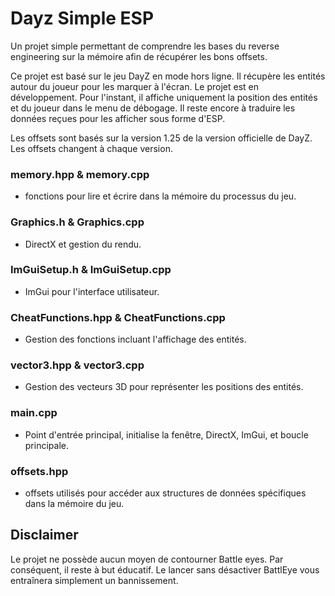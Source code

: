 # Dayz Simple ESP 

Un projet simple permettant de comprendre les bases du reverse engineering sur la mémoire afin de récupérer les bons offsets.

Ce projet est basé sur le jeu DayZ en mode hors ligne. Il récupère les entités autour du joueur pour les marquer à l'écran. Le projet est en développement. Pour l'instant, il affiche uniquement la position des entités et du joueur dans le menu de débogage. Il reste encore à traduire les données reçues pour les afficher sous forme d'ESP.

Les offsets sont basés sur la version 1.25 de la version officielle de DayZ. Les offsets changent à chaque version.

### memory.hpp & memory.cpp
- fonctions pour lire et écrire dans la mémoire du processus du jeu.

### Graphics.h & Graphics.cpp
- DirectX et gestion du rendu.

### ImGuiSetup.h & ImGuiSetup.cpp
- ImGui pour l'interface utilisateur.

### CheatFunctions.hpp & CheatFunctions.cpp
- Gestion des fonctions incluant  l'affichage des entités.

### vector3.hpp & vector3.cpp
- Gestion des vecteurs 3D pour représenter les positions des entités.

### main.cpp
- Point d'entrée principal, initialise la fenêtre, DirectX, ImGui, et boucle principale.

### offsets.hpp
-  offsets utilisés pour accéder aux structures de données spécifiques dans la mémoire du jeu.

## Disclaimer
Le projet ne possède aucun moyen de contourner Battle eyes. Par conséquent, il reste à but éducatif. Le lancer sans désactiver BattlEye vous entraînera simplement un bannissement.
